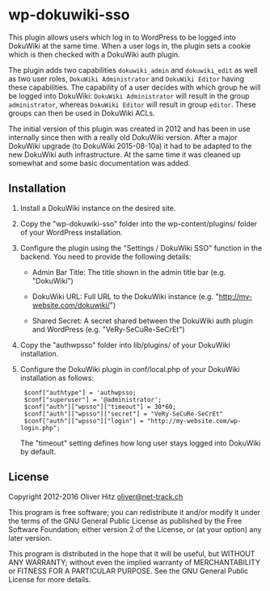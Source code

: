 wp-dokuwiki-sso
===============

This plugin allows users which log in to WordPress to be logged into DokuWiki
at the same time. When a user logs in, the plugin sets a cookie which is then
checked with a DokuWiki auth plugin.

The plugin adds two capabilities `dokuwiki_admin` and `dokuwiki_edit`
as well as two user roles, `DokuWiki Administrator` and `DokuWiki
Editor` having these capabilities. The capability of a user decides
with which group he will be logged into DokuWiki: `DokuWiki
Administrator` will result in the group `administrator`, whereas
`DokuWiki Editor` will result in group `editor`. These groups can then
be used in DokuWiki ACLs.

The initial version of this plugin was created in 2012 and has been in
use internally since then with a really old DokuWiki version. After a
major DokuWiki upgrade (to DokuWiki 2015-08-10a) it had to be adapted
to the new DokuWiki auth infrastructure. At the same time it was
cleaned up somewhat and some basic documentation was added.

Installation
------------

1. Install a DokuWiki instance on the desired site.

2. Copy the "wp-dokuwiki-sso" folder into the wp-content/plugins/
   folder of your WordPress installation.

3. Configure the plugin using the "Settings / DokuWiki SSO" function
   in the backend. You need to provide the following details:

   - Admin Bar Title: The title shown in the admin title bar
     (e.g. "DokuWiki")

   - DokuWiki URL: Full URL to the DokuWiki instance
     (e.g. "http://my-website.com/dokuwiki/")

   - Shared Secret: A secret shared between the DokuWiki auth plugin
     and WordPress (e.g. "VeRy-SeCuRe-SeCrEt")

4. Copy the "authwpsso" folder into lib/plugins/ of your DokuWiki
   installation.

5. Configure the DokuWiki plugin in conf/local.php of your DokuWiki
   installation as follows:

        $conf["authtype"] = 'authwpsso;
        $conf["superuser"] = '@administrator';
        $conf["auth"]["wpsso"]["timeout"] = 30*60;
        $conf["auth"]["wpsso"]["secret"] = "VeRy-SeCuRe-SeCrEt"
        $conf["auth"]["wpsso"]["login"] = "http://my-website.com/wp-login.php";

   The "timeout" setting defines how long user stays logged into
   DokuWiki by default.

License
-------

Copyright 2012-2016 Oliver Hitz <oliver@net-track.ch>

This program is free software; you can redistribute it and/or modify
it under the terms of the GNU General Public License as published by
the Free Software Foundation; either version 2 of the License, or (at
your option) any later version.

This program is distributed in the hope that it will be useful, but
WITHOUT ANY WARRANTY; without even the implied warranty of
MERCHANTABILITY or FITNESS FOR A PARTICULAR PURPOSE.  See the GNU
General Public License for more details.
